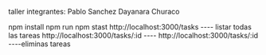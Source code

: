 taller integrantes: Pablo Sanchez
Dayanara Churaco

npm install
npm run
npm stast
http://localhost:3000/tasks ---- listar todas las tareas
http://localhost:3000/tasks/:id ----
http://localhost:3000/tasks/:id ----eliminas tareas
